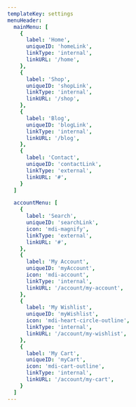 ```yaml
---
templateKey: settings
menuHeader:
  mainMenu: [
    {
      label: 'Home',
      uniqueID: 'homeLink',
      linkType: 'internal',
      linkURL: '/home',
    },
    {
      label: 'Shop',
      uniqueID: 'shopLink',
      linkType: 'internal',
      linkURL: '/shop',
    },
    {
      label: 'Blog',
      uniqueID: 'blogLink',
      linkType: 'internal',
      linkURL: '/blog',
    },
    {
      label: 'Contact',
      uniqueID: 'contactLink',
      linkType: 'external',
      linkURL: '#',    
    }
  ]

  accountMenu: [
    {    
      label: 'Search',
      uniqueID: 'searchLink',
      icon: 'mdi-magnify',
      linkType: 'external',
      linkURL: '#',
    },
    {
      label: 'My Account',
      uniqueID: 'myAccount',
      icon: 'mdi-account',
      linkType: 'internal',
      linkURL: '/account/my-account',
    },
    {
      label: 'My Wishlist',
      uniqueID: 'myWishlist',
      icon: 'mdi-heart-circle-outline',
      linkType: 'internal',
      linkURL: '/account/my-wishlist',
    },
    {
      label: 'My Cart',
      uniqueID: 'myCart',
      icon: 'mdi-cart-outline',
      linkType: 'internal',
      linkURL: '/account/my-cart',
    }
  ]      
---
```

